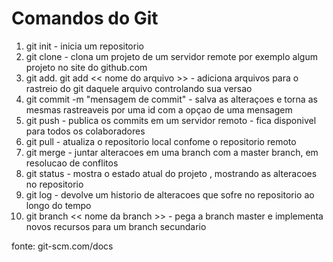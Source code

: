 # Comandos do Git 

1. git init - inicia um repositorio 
2. git clone - clona um projeto de um servidor remote por exemplo algum projeto no site do github.com
3. git add. git add << nome do arquivo >> - adiciona arquivos para o rastreio do git daquele arquivo controlando sua versao
4. git commit -m "mensagem de commit" - salva as alteraçoes e torna as mesmas rastreaveis por uma id com a opçao de uma mensagem
5. git push - publica os commits em um servidor remoto - fica disponivel para todos os colaboradores
6. git pull - atualiza o repositorio local confome o repositorio remoto
7. git merge - juntar alteracoes em uma branch com a master branch, em resolucao de conflitos 
8. git status - mostra o estado atual do projeto , mostrando as alteracoes no repositorio
9. git log - devolve um historio de alteracoes que sofre no repositorio ao longo do tempo
10. git branch << nome da branch >> - pega a branch master e implementa novos recursos para um branch secundario 

fonte: git-scm.com/docs

